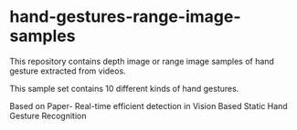 # hand-gestures-range-image-samples
This repository contains depth image or range image samples of hand gesture extracted from videos.

This sample set contains 10 different kinds of hand gestures.

Based on Paper-
Real-time efficient detection in Vision Based Static Hand Gesture Recognition

